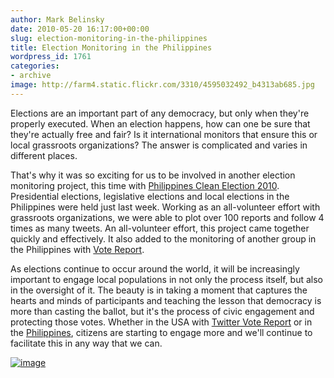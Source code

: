 ```yaml
---
author: Mark Belinsky
date: 2010-05-20 16:17:00+00:00
slug: election-monitoring-in-the-philippines
title: Election Monitoring in the Philippines
wordpress_id: 1761
categories:
- archive
image: http://farm4.static.flickr.com/3310/4595032492_b4313ab685.jpg
---
```


Elections are an important part of any democracy, but only when they're properly executed. When an election happens, how can one be sure that they're actually free and fair? Is it international monitors that ensure this or local grassroots organizations? The answer is complicated and varies in different places.

That's why it was so exciting for us to be involved in another election monitoring project, this time with [Philippines Clean Election 2010](http://handheldhumanrights.org/philippines/). Presidential elections, legislative elections and local elections in the Philippines were held just last week. Working as an all-volunteer effort with grassroots organizations, we were able to plot over 100 reports and follow 4 times as many tweets. An all-volunteer effort, this project came together quickly and effectively. It also added to the monitoring of another group in the Philippines with [Vote Report](http://votereportph.org/).

As elections continue to occur around the world, it will be increasingly important to engage local populations in not only the process itself, but also in the oversight of it. The beauty is in taking a moment that captures the hearts and minds of participants and teaching the lesson that democracy is more than casting the ballot, but it's the process of civic engagement and protecting those votes. Whether in the USA with [Twitter Vote Report](http://twittervotereport.com/) or in the [Philippines](http://handheldhumanrights.org/philippines/), citizens are starting to engage more and we'll continue to facilitate this in any way that we can.

[![image](http://farm4.static.flickr.com/3310/4595032492_b4313ab685.jpg)](http://www.flickr.com/photos/jonasdelosreyes/4595032492/)
